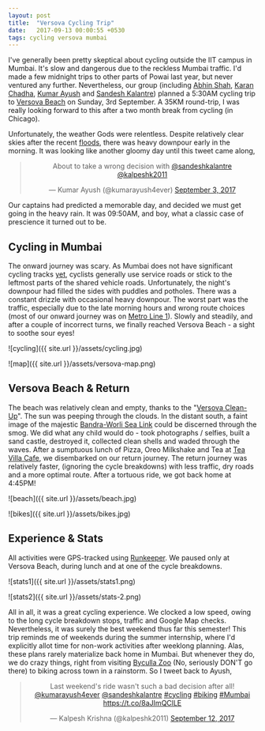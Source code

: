 ```yaml
---
layout: post
title:  "Versova Cycling Trip"
date:   2017-09-13 00:00:55 +0530
tags: cycling versova mumbai
---
```


I've generally been pretty skeptical about cycling outside the IIT campus in Mumbai. It's slow and dangerous due to the reckless Mumbai traffic. I'd made a few midnight trips to other parts of Powai last year, but never ventured any further. Nevertheless, our group (including [Abhin Shah](https://www.facebook.com/profile.php?id=100006442563676), [Karan Chadha](https://www.facebook.com/karanchadha005), [Kumar Ayush](http://cheekujodhpur.github.io/) and [Sandesh Kalantre](https://sandeshkalantre.github.io/)) planned a 5:30AM cycling trip to [Versova Beach](https://en.wikipedia.org/wiki/Versova,_Mumbai#Versova_beach) on Sunday, 3rd September. A 35KM round-trip, I was really looking forward to this after a two month break from cycling (in Chicago).

Unfortunately, the weather Gods were relentless. Despite relatively clear skies after the recent [floods](https://en.wikipedia.org/wiki/2017_Mumbai_flood), there was heavy downpour early in the morning. It was looking like another gloomy day until this tweet came along,

<center>
<blockquote class="twitter-tweet" data-lang="en"><p lang="en" dir="ltr">About to take a wrong decision with <a href="https://twitter.com/sandeshkalantre">@sandeshkalantre</a> <a href="https://twitter.com/kalpeshk2011">@kalpeshk2011</a></p>&mdash; Kumar Ayush (@kumarayush4ever) <a href="https://twitter.com/kumarayush4ever/status/904195407177170944">September 3, 2017</a></blockquote>
<script async src="//platform.twitter.com/widgets.js" charset="utf-8"></script></center>

Our captains had predicted a memorable day, and decided we must get going in the heavy rain. It was 09:50AM, and boy, what a classic case of prescience it turned out to be.

## Cycling in Mumbai

The onward journey was scary. As Mumbai does not have significant cycling tracks [yet](http://timesofindia.indiatimes.com/city/mumbai/mumbai-ready-for-a-cycle-track-from-marine-drive-to-worli/articleshow/60408985.cms), cyclists generally use service roads or stick to the leftmost parts of the shared vehicle roads. Unfortunately, the night's downpour had filled the sides with puddles and potholes. There was a constant drizzle with occasional heavy downpour. The worst part was the traffic, especially due to the late morning hours and wrong route choices (most of our onward journey was on [Metro Line 1](https://en.wikipedia.org/wiki/Line_1_(Mumbai_Metro))). Slowly and steadily, and after a couple of incorrect turns, we finally reached Versova Beach - a sight to soothe sour eyes!

![cycling]({{ site.url }}/assets/cycling.jpg)

![map]({{ site.url }}/assets/versova-map.png)

## Versova Beach & Return
The beach was relatively clean and empty, thanks to the "[Versova Clean-Up](https://thewire.in/152999/mumbais-versova-shore-transformed-due-worlds-largest-beach-cleanup-locals/)". The sun was peeping through the clouds. In the distant south, a faint image of the majestic [Bandra-Worli Sea Link](https://en.wikipedia.org/wiki/Bandra%E2%80%93Worli_Sea_Link) could be discerned through the smog. We did what any child would do - took photographs / selfies, built a sand castle, destroyed it, collected clean shells and waded through the waves. After a sumptuous lunch of Pizza, Oreo Milkshake and Tea at [Tea Villa Cafe](https://www.zomato.com/mumbai/tea-villa-cafe-versova), we disembarked on our return journey. The return journey was relatively faster, (ignoring the cycle breakdowns) with less traffic, dry roads and a more optimal route. After a tortuous ride, we got back home at 4:45PM!

![beach]({{ site.url }}/assets/beach.jpg)

![bikes]({{ site.url }}/assets/bikes.jpg)

## Experience & Stats
All activities were GPS-tracked using [Runkeeper](https://runkeeper.com). We paused only at Versova Beach, during lunch and at one of the cycle breakdowns.

![stats1]({{ site.url }}/assets/stats1.png)

![stats2]({{ site.url }}/assets/stats-2.png)

All in all, it was a great cycling experience. We clocked a low speed, owing to the long cycle breakdown stops, traffic and Google Map checks. Nevertheless, it was surely the best weekend thus far this semester! This trip reminds me of weekends during the summer internship, where I'd explicitly allot time for non-work activities after weeklong planning. Alas, these plans rarely materialize back home in Mumbai. But whenever they do, we do crazy things, right from visiting [Byculla Zoo](https://en.wikipedia.org/wiki/Jijamata_Udyaan) (No, seriously DON'T go there) to biking across town in a rainstorm. So I tweet back to Ayush,

<center>
<blockquote class="twitter-tweet" data-lang="en"><p lang="en" dir="ltr">Last weekend&#39;s ride wasn&#39;t such a bad decision after all! <a href="https://twitter.com/kumarayush4ever">@kumarayush4ever</a> <a href="https://twitter.com/sandeshkalantre">@sandeshkalantre</a> <a href="https://twitter.com/hashtag/cycling?src=hash">#cycling</a> <a href="https://twitter.com/hashtag/biking?src=hash">#biking</a> <a href="https://twitter.com/hashtag/Mumbai?src=hash">#Mumbai</a> <a href="https://t.co/8aJImQClLE">https://t.co/8aJImQClLE</a></p>&mdash; Kalpesh Krishna (@kalpeshk2011) <a href="https://twitter.com/kalpeshk2011/status/907730730939273223">September 12, 2017</a></blockquote>
<script async src="//platform.twitter.com/widgets.js" charset="utf-8"></script></center>

